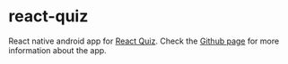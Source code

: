 # react-quiz
React native android app for [React Quiz](https://play.google.com/store/apps/details?id=com.vijayt.reactquiz).
Check the [Github page](https://vijayst.github.io/react-quiz/) for more information about the app.
